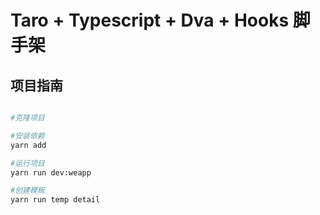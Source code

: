 # Taro + Typescript + Dva + Hooks 脚手架

## 项目指南

```bash

#克隆项目

#安装依赖
yarn add

#运行项目
yarn run dev:weapp

#创建模板
yarn run temp detail

```
